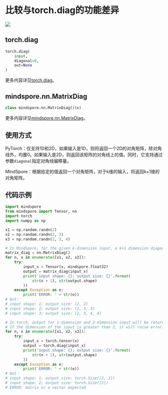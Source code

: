 # 比较与torch.diag的功能差异

<a href="https://gitee.com/mindspore/docs/blob/master/docs/mindspore/source_zh_cn/note/api_mapping/pytorch_diff/MatrixDiag.md" target="_blank"><img src="https://mindspore-website.obs.cn-north-4.myhuaweicloud.com/website-images/master/resource/_static/logo_source.png"></a>

## torch.diag

```python
torch.diag(
    input,
    diagonal=0,
    out=None
)
```

更多内容详见[torch.diag](https://pytorch.org/docs/1.5.0/torch.html#torch.diag)。

## mindspore.nn.MatrixDiag

```python
class mindspore.nn.MatrixDiag()(x)
```

更多内容详见[mindspore.nn.MatrixDiag](https://mindspore.cn/docs/zh-CN/master/api_python/nn/mindspore.nn.MatrixDiag.html#mindspore.nn.MatrixDiag)。

## 使用方式

PyTorch：仅支持1D和2D，如果输入是1D，则将返回一个2D的对角矩阵，除对角线外，均置0。如果输入是2D，则返回该矩阵的对角线上的值。同时，它支持通过参数`diagonal`指定对角线偏移量。

MindSpore：根据给定的值返回一个对角矩阵，对于k维的输入，将返回k+1维的对角矩阵。

## 代码示例

```python
import mindspore
from mindspore import Tensor, nn
import torch
import numpy as np

x1 = np.random.randn(2)
x2 = np.random.randn(2, 3)
x3 = np.random.randn(2, 3, 4)

# In MindSpore, for the given k-dimension input, a k+1 dimension diagonal matrix will be returned.
matrix_diag = nn.MatrixDiag()
for n, x in enumerate([x1, x2, x3]):
    try:
        input_x = Tensor(x, mindspore.float32)
        output = matrix_diag(input_x)
        print('input shape: {}; output size: {}'.format(
            str(n + 1), str(output.shape)
        ))
    except Exception as e:
        print('ERROR: ' + str(e))
# Out:
# input shape: 1; output size: (2, 2)
# input shape: 2; output size: (2, 3, 3)
# input shape: 3; output size: (2, 3, 4, 4)

# In torch, output for 1-dimension and 2-dimension input will be returned based on different rules.
# If the dimension of the input is greater than 2, it will raise error.
for n, x in enumerate([x1, x2, x3]):
    try:
        input_x = torch.tensor(x)
        output = torch.diag(input_x)
        print('input shape: {}; output size: {}'.format(
            str(n + 1), str(output.shape)
        ))
    except Exception as e:
        print('ERROR: ' + str(e))
# Out：
# input shape: 1; output size: torch.Size([2, 2])
# input shape: 2; output size: torch.Size([2])
# ERROR: matrix or a vector expected
```